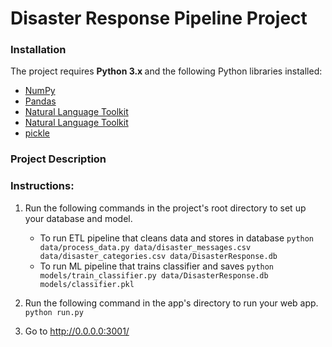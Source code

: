 <h1> Disaster Response Pipeline Project </h1>
<h3> Installation </h3>
The project requires <b> Python 3.x </b> and the following Python libraries installed:
<ul>
  <li> <a href="http://www.numpy.org/" rel="nofollow">NumPy</a> </li>
  <li> <a href="http://pandas.pydata.org" rel="nofollow">Pandas</a> </li>
  <li> <a href="https://www.nltk.org/" rel="nofollow">Natural Language Toolkit </a> </li>
  <li> <a href="https://www.nltk.org/" rel="nofollow">Natural Language Toolkit </a> </li>
  <li> <a href="https://docs.python.org/2/library/pickle.html" rel="nofollow">pickle </a> </li>

  
</ul>

<h3> Project Description </h3>


### Instructions:
1. Run the following commands in the project's root directory to set up your database and model.

    - To run ETL pipeline that cleans data and stores in database
        `python data/process_data.py data/disaster_messages.csv data/disaster_categories.csv data/DisasterResponse.db`
    - To run ML pipeline that trains classifier and saves
        `python models/train_classifier.py data/DisasterResponse.db models/classifier.pkl`

2. Run the following command in the app's directory to run your web app.
    `python run.py`

3. Go to http://0.0.0.0:3001/
